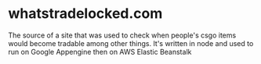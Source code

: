 whatstradelocked.com
==============
The source of a site that was used to check when people's csgo items would become tradable among other things.
It's written in node and used to run on Google Appengine then on AWS Elastic Beanstalk
